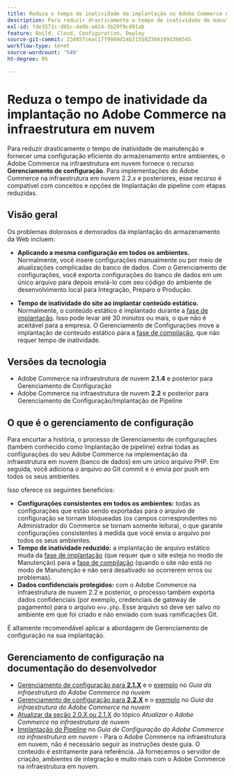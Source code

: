 ```yaml
---
title: Reduza o tempo de inatividade da implantação no Adobe Commerce na infraestrutura em nuvem
description: Para reduzir drasticamente o tempo de inatividade de manutenção e fornecer uma configuração eficiente da sua loja em todos os ambientes, a infraestrutura do Adobe Commerce na nuvem fornece o recurso **Gerenciamento de configuração**. Para implementações do Adobe Commerce na infraestrutura em nuvem 2.2.x e posteriores, esse recurso é compatível com conceitos e opções de Implantação de pipeline com etapas reduzidas.
exl-id: fde3571c-d95c-4a9b-a024-3b29f9c491ab
feature: Build, Cloud, Configuration, Deploy
source-git-commit: 23d957ceac17f9989d14b215582304199d398545
workflow-type: tm+mt
source-wordcount: '549'
ht-degree: 0%

---
```


# Reduza o tempo de inatividade da implantação no Adobe Commerce na infraestrutura em nuvem

Para reduzir drasticamente o tempo de inatividade de manutenção e fornecer uma configuração eficiente do armazenamento entre ambientes, o Adobe Commerce na infraestrutura em nuvem fornece o recurso **Gerenciamento de configuração**. Para implementações do Adobe Commerce na infraestrutura em nuvem 2.2.x e posteriores, esse recurso é compatível com conceitos e opções de Implantação de pipeline com etapas reduzidas.

## Visão geral

Os problemas dolorosos e demorados da implantação do armazenamento da Web incluem:

* **Aplicando a mesma configuração em todos os ambientes.** Normalmente, você insere configurações manualmente ou por meio de atualizações complicadas do banco de dados. Com o Gerenciamento de configurações, você exporta configurações do banco de dados em um único arquivo para depois enviá-lo com seu código do ambiente de desenvolvimento local para Integração, Preparo e Produção.

* **Tempo de inatividade do site ao implantar conteúdo estático.** Normalmente, o conteúdo estático é implantado durante a [fase de implantação](https://experienceleague.adobe.com/pt-br/docs/commerce-cloud-service/user-guide/develop/deploy/process#deploy-phase-deploy-phase). Isso pode levar até 30 minutos ou mais, o que não é aceitável para a empresa. O Gerenciamento de Configurações move a implantação de conteúdo estático para a [fase de compilação](https://experienceleague.adobe.com/pt-br/docs/commerce-cloud-service/user-guide/develop/deploy/process#build-phase-build-phase), que não requer tempo de inatividade.

## Versões da tecnologia

* Adobe Commerce na infraestrutura de nuvem **2.1.4** e posterior para Gerenciamento de Configuração
* Adobe Commerce na infraestrutura de nuvem **2.2** e posterior para Gerenciamento de Configuração/Implantação de Pipeline

## O que é o gerenciamento de configuração

Para encurtar a história, o processo de Gerenciamento de configurações (também conhecido como Implantação de pipeline) extrai todas as configurações do seu Adobe Commerce na implementação da infraestrutura em nuvem (banco de dados) em um único arquivo PHP. Em seguida, você adiciona o arquivo ao Git commit e o envia por push em todos os seus ambientes.

Isso oferece os seguintes benefícios:

* **Configurações consistentes em todos os ambientes:** todas as configurações que estão sendo exportadas para o arquivo de configuração se tornam bloqueadas (os campos correspondentes no Administrador do Commerce se tornam somente leitura), o que garante configurações consistentes à medida que você envia o arquivo por todos os seus ambientes.
* **Tempo de inatividade reduzido:** a implantação de arquivo estático muda da [fase de implantação](https://experienceleague.adobe.com/pt-br/docs/commerce-cloud-service/user-guide/develop/deploy/process#deploy-phase-deploy-phase) (que requer que o site esteja no modo de Manutenção) para a [fase de compilação](https://experienceleague.adobe.com/pt-br/docs/commerce-cloud-service/user-guide/develop/deploy/process#build-phase-build-phase) (quando o site não está no modo de Manutenção e não será desativado se ocorrerem erros ou problemas).
* **Dados confidenciais protegidos:** com o Adobe Commerce na infraestrutura de nuvem 2.2 e posterior, o processo também exporta dados confidenciais (por exemplo, credenciais de gateway de pagamento) para o arquivo `env.php`. Esse arquivo só deve ser salvo no ambiente em que foi criado e não enviado com suas ramificações Git.

É altamente recomendável aplicar a abordagem de Gerenciamento de configuração na sua implantação.

## Gerenciamento de configuração na documentação do desenvolvedor

* [Gerenciamento de configuração para **2.1.X**](https://experienceleague.adobe.com/docs/commerce-cloud-service/user-guide/configure-store/store-settings.html?lang=pt-BR) e o [exemplo](https://experienceleague.adobe.com/docs/commerce-cloud-service/user-guide/configure-store/store-settings.html?lang=pt-BR) no *Guia da infraestrutura do Adobe Commerce na nuvem*
* [Gerenciamento de configuração para **2.2.X**](https://experienceleague.adobe.com/docs/commerce-cloud-service/user-guide/configure-store/store-settings.html?lang=pt-BR) e o [exemplo](https://experienceleague.adobe.com/docs/commerce-cloud-service/user-guide/configure-store/store-settings.html?lang=pt-BR) no *Guia da infraestrutura do Adobe Commerce na nuvem*
* [Atualizar da seção 2.0.X ou 2.1.X](https://experienceleague.adobe.com/docs/commerce-cloud-service/user-guide/develop/upgrade/commerce-version.html?lang=pt-BR#upgrade-from-older-versions) do tópico *Atualizar o Adobe Commerce na infraestrutura de nuvem*
* [Implantação do Pipeline](https://experienceleague.adobe.com/docs/commerce-operations/configuration-guide/deployment/overview.html?lang=pt-BR) no *Guia de Configuração do Adobe Commerce na infraestrutura em nuvem* - Para o Adobe Commerce na infraestrutura em nuvem, não é necessário seguir as instruções deste guia. O conteúdo é estritamente para referência. Já fornecemos o servidor de criação, ambientes de integração e muito mais com o Adobe Commerce na infraestrutura em nuvem.
